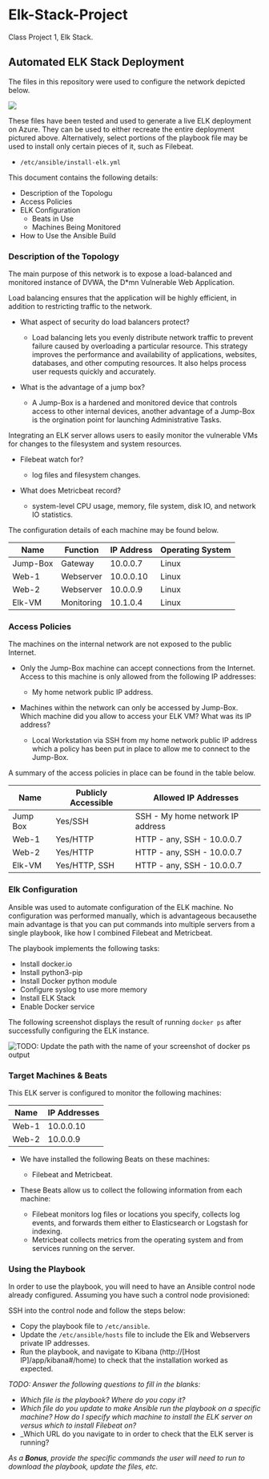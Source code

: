 # Elk-Stack-Project

Class Project 1, Elk Stack.

## Automated ELK Stack Deployment

The files in this repository were used to configure the network depicted below.

![](Diagrams/)

These files have been tested and used to generate a live ELK deployment on Azure. They can be used to either recreate the entire deployment pictured above. Alternatively, select portions of the playbook file may be used to install only certain pieces of it, such as Filebeat.

  - `/etc/ansible/install-elk.yml` 

This document contains the following details:
- Description of the Topologu
- Access Policies
- ELK Configuration
  - Beats in Use
  - Machines Being Monitored
- How to Use the Ansible Build


### Description of the Topology

The main purpose of this network is to expose a load-balanced and monitored instance of DVWA, the D*mn Vulnerable Web Application.

Load balancing ensures that the application will be highly efficient, in addition to restricting traffic to the network.

- What aspect of security do load balancers protect?
  - Load balancing lets you evenly distribute network traffic to prevent failure caused by overloading a particular resource. This strategy improves the performance and  availability of applications, websites, databases, and other computing resources. It also helps process user requests quickly and accurately.  

- What is the advantage of a jump box?
  - A Jump-Box is a hardened and monitored device that controls access to other internal devices, another advantage of a Jump-Box is the orgination point for launching Administrative Tasks.

Integrating an ELK server allows users to easily monitor the vulnerable VMs for changes to the filesystem and system resources.

- Filebeat watch for?
  - log files and filesystem changes.

- What does Metricbeat record?
  - system-level CPU usage, memory, file system, disk IO, and network IO statistics.

The configuration details of each machine may be found below.

| Name     | Function | IP Address | Operating System |
|----------|----------|------------|------------------|
| Jump-Box | Gateway  | 10.0.0.7   | Linux            |
| Web-1    | Webserver | 10.0.0.10  | Linux            |
| Web-2    | Webserver | 10.0.0.9   | Linux            |
| Elk-VM   | Monitoring | 10.1.0.4   | Linux            |

### Access Policies

The machines on the internal network are not exposed to the public Internet. 

- Only the Jump-Box machine can accept connections from the Internet. Access to this machine is only allowed from the following IP addresses:
  - My home network public IP address.

- Machines within the network can only be accessed by Jump-Box. Which machine did you allow to access your ELK VM? What was its IP address?
  - Local Workstation via SSH from my home network public IP address which a policy has been put in place to allow me to connect to the Jump-Box.

A summary of the access policies in place can be found in the table below.

| Name     | Publicly Accessible | Allowed IP Addresses |
|----------|---------------------|----------------------|
| Jump Box | Yes/SSH | SSH - My home network IP address | 
| Web-1    | Yes/HTTP   | HTTP - any, SSH - 10.0.0.7    |  
| Web-2    | Yes/HTTP    | HTTP - any, SSH - 10.0.0.7   |
| Elk-VM   | Yes/HTTP, SSH |HTTP - any, SSH - 10.0.0.7  |

### Elk Configuration

Ansible was used to automate configuration of the ELK machine. No configuration was performed manually, which is advantageous becausethe main advantage is that you can put commands into multiple servers from a single playbook, like how I combined Filebeat and Metricbeat.

The playbook implements the following tasks:
- Install docker.io
- Install python3-pip
- Install Docker python module
- Configure syslog to use more memory 
- Install ELK Stack
- Enable Docker service

The following screenshot displays the result of running `docker ps` after successfully configuring the ELK instance.

![TODO: Update the path with the name of your screenshot of docker ps output](Images/docker_ps_output.png)

### Target Machines & Beats

This ELK server is configured to monitor the following machines:

| Name     | IP Addresses |
|----------|--------------|
| Web-1 |  10.0.0.10  |
| Web-2 | 10.0.0.9  |


- We have installed the following Beats on these machines:
  - Filebeat and Metricbeat.

- These Beats allow us to collect the following information from each machine:
  - Filebeat monitors log files or locations you specify, collects log events, and forwards them either to Elasticsearch or Logstash for indexing.
  - Metricbeat collects metrics from the operating system and from services running on the server.

### Using the Playbook

In order to use the playbook, you will need to have an Ansible control node already configured. Assuming you have such a control node provisioned: 

SSH into the control node and follow the steps below:
- Copy the playbook file to `/etc/ansible`.
- Update the `/etc/ansible/hosts` file to include the Elk and Webservers private IP addresses.
- Run the playbook, and navigate to Kibana (http://[Host IP]/app/kibana#/home) to check that the installation worked as expected.

_TODO: Answer the following questions to fill in the blanks:_
- _Which file is the playbook? Where do you copy it?_
- _Which file do you update to make Ansible run the playbook on a specific machine? How do I specify which machine to install the ELK server on versus which to install Filebeat on?_
- _Which URL do you navigate to in order to check that the ELK server is running?

_As a **Bonus**, provide the specific commands the user will need to run to download the playbook, update the files, etc._
